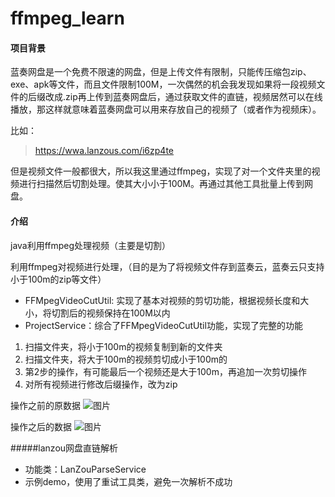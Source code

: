 # ffmpeg_learn
#### 项目背景
蓝奏网盘是一个免费不限速的网盘，但是上传文件有限制，只能传压缩包zip、exe、apk等文件，而且文件限制100M，一次偶然的机会我发现如果将一段视频文件的后缀改成.zip再上传到蓝奏网盘后，通过获取文件的直链，视频居然可以在线播放，那这样就意味着蓝奏网盘可以用来存放自己的视频了（或者作为视频床）。

比如：
> https://wwa.lanzous.com/i6zp4te

但是视频文件一般都很大，所以我这里通过ffmpeg，实现了对一个文件夹里的视频进行扫描然后切割处理。使其大小小于100M。再通过其他工具批量上传到网盘。


#### 介绍
java利用ffmpeg处理视频（主要是切割）

利用ffmpeg对视频进行处理，（目的是为了将视频文件存到蓝奏云，蓝奏云只支持小于100m的zip等文件）  
- FFMpegVideoCutUtil: 实现了基本对视频的剪切功能，根据视频长度和大小，将切割后的视频保持在100M以内  
- ProjectService：综合了FFMpegVideoCutUtil功能，实现了完整的功能  
1. 扫描文件夹，将小于100m的视频复制到新的文件夹  
2. 扫描文件夹，将大于100m的视频剪切成小于100m的  
3. 第2步的操作，有可能最后一个视频还是大于100m，再追加一次剪切操作  
4. 对所有视频进行修改后缀操作，改为zip

操作之前的原数据
![图片](https://gitee.com/sinstar_889/ffmpeg_learn/raw/master/src/main/resources/img/befor.png)


操作之后的数据
![图片](https://gitee.com/sinstar_889/ffmpeg_learn/raw/master/src/main/resources/img/after.png)

#####lanzou网盘直链解析
- 功能类：LanZouParseService
- 示例demo，使用了重试工具类，避免一次解析不成功
